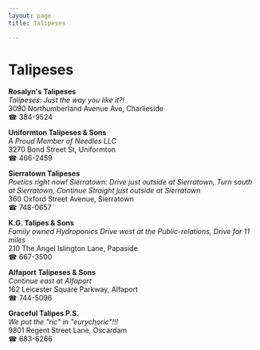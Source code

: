 ```yaml
---
layout: page 
title: Talipeses

---
```



# Talipeses


 **Rosalyn's Talipeses**  
_Talipeses: Just the way you like it?!_  
3090 Northumberland Avenue Ave, Charlieside  
☎ 384-9524

**Uniformton Talipeses & Sons**  
_A Proud Member of Needles LLC_  
3270 Bond Street St, Uniformton  
☎ 466-2459

**Sierratown Talipeses**  
_Poetics right now! 
Sierratown: Drive just outside at Sierratown, Turn south at Sierratown, Continue Straight just outside at Sierratown_  
360 Oxford Street Avenue, Sierratown  
☎ 748-0657

**K.G. Talipes & Sons**  
_Family owned Hydroponics 
Drive west at the Public-relations, Drive for 11 miles_  
210 The Angel Islington Lane, Papaside  
☎ 667-3500

**Alfaport Talipeses & Sons**  
_Continue east at Alfaport_  
162 Leicester Square Parkway, Alfaport  
☎ 744-5096

**Graceful Talipes P.S.**  
_We put the "ric" in "eurychoric"!!!_  
9801 Regent Street Lane, Oscardam  
☎ 683-6266

